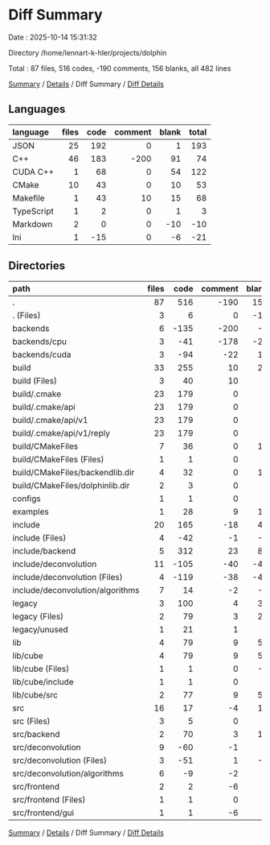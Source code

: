 # Diff Summary

Date : 2025-10-14 15:31:32

Directory /home/lennart-k-hler/projects/dolphin

Total : 87 files,  516 codes, -190 comments, 156 blanks, all 482 lines

[Summary](results.md) / [Details](details.md) / Diff Summary / [Diff Details](diff-details.md)

## Languages
| language | files | code | comment | blank | total |
| :--- | ---: | ---: | ---: | ---: | ---: |
| JSON | 25 | 192 | 0 | 1 | 193 |
| C++ | 46 | 183 | -200 | 91 | 74 |
| CUDA C++ | 1 | 68 | 0 | 54 | 122 |
| CMake | 10 | 43 | 0 | 10 | 53 |
| Makefile | 1 | 43 | 10 | 15 | 68 |
| TypeScript | 1 | 2 | 0 | 1 | 3 |
| Markdown | 2 | 0 | 0 | -10 | -10 |
| Ini | 1 | -15 | 0 | -6 | -21 |

## Directories
| path | files | code | comment | blank | total |
| :--- | ---: | ---: | ---: | ---: | ---: |
| . | 87 | 516 | -190 | 156 | 482 |
| . (Files) | 3 | 6 | 0 | -10 | -4 |
| backends | 6 | -135 | -200 | -6 | -341 |
| backends/cpu | 3 | -41 | -178 | -22 | -241 |
| backends/cuda | 3 | -94 | -22 | 16 | -100 |
| build | 33 | 255 | 10 | 21 | 286 |
| build (Files) | 3 | 40 | 10 | 9 | 59 |
| build/.cmake | 23 | 179 | 0 | 1 | 180 |
| build/.cmake/api | 23 | 179 | 0 | 1 | 180 |
| build/.cmake/api/v1 | 23 | 179 | 0 | 1 | 180 |
| build/.cmake/api/v1/reply | 23 | 179 | 0 | 1 | 180 |
| build/CMakeFiles | 7 | 36 | 0 | 11 | 47 |
| build/CMakeFiles (Files) | 1 | 1 | 0 | 0 | 1 |
| build/CMakeFiles/backendlib.dir | 4 | 32 | 0 | 11 | 43 |
| build/CMakeFiles/dolphinlib.dir | 2 | 3 | 0 | 0 | 3 |
| configs | 1 | 1 | 0 | 0 | 1 |
| examples | 1 | 28 | 9 | 10 | 47 |
| include | 20 | 165 | -18 | 40 | 187 |
| include (Files) | 4 | -42 | -1 | -5 | -48 |
| include/backend | 5 | 312 | 23 | 86 | 421 |
| include/deconvolution | 11 | -105 | -40 | -41 | -186 |
| include/deconvolution (Files) | 4 | -119 | -38 | -40 | -197 |
| include/deconvolution/algorithms | 7 | 14 | -2 | -1 | 11 |
| legacy | 3 | 100 | 4 | 30 | 134 |
| legacy (Files) | 2 | 79 | 3 | 28 | 110 |
| legacy/unused | 1 | 21 | 1 | 2 | 24 |
| lib | 4 | 79 | 9 | 53 | 141 |
| lib/cube | 4 | 79 | 9 | 53 | 141 |
| lib/cube (Files) | 1 | 1 | 0 | -1 | 0 |
| lib/cube/include | 1 | 1 | 0 | 0 | 1 |
| lib/cube/src | 2 | 77 | 9 | 54 | 140 |
| src | 16 | 17 | -4 | 18 | 31 |
| src (Files) | 3 | 5 | 0 | 0 | 5 |
| src/backend | 2 | 70 | 3 | 17 | 90 |
| src/deconvolution | 9 | -60 | -1 | 1 | -60 |
| src/deconvolution (Files) | 3 | -51 | 1 | -4 | -54 |
| src/deconvolution/algorithms | 6 | -9 | -2 | 5 | -6 |
| src/frontend | 2 | 2 | -6 | 0 | -4 |
| src/frontend (Files) | 1 | 1 | 0 | 0 | 1 |
| src/frontend/gui | 1 | 1 | -6 | 0 | -5 |

[Summary](results.md) / [Details](details.md) / Diff Summary / [Diff Details](diff-details.md)